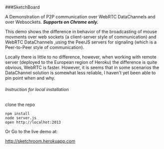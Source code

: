 ###SketchBoard

A Demonstration of P2P communication over WebRTC DataChannels and over Websockets.
***Supports on Chrome only.***

This demo shows the difference in behavior of the broadcasting of mouse movments over web sockets (a client-server style of communication) and WebRTC DataChannels ,using the PeerJS servers for signaling (which is a Peer-to-Peer style of communication).

Locally there is little to no difference, however, when working with remote server (deployed to the European region of Heroku) the difference is quite obvious, WebRTC is faster.
However, it is seems that in some scenarios the DataChannel solution is somewhat less reliable, I haven't yet been able to pin point when and why.


###### Instruction for local installation
clone the repo

```
npm install
node server.js
open http://localhot:2013
```

Or Go to the live demo at:

http://sketchroom.herokuapp.com




